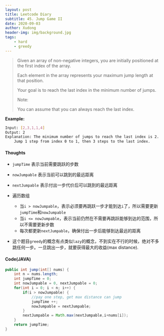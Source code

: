 ```yaml
---
layout: post
title: Leetcode Diary
subtitle: 45. Jump Game II
date: 2020-09-03
author: Xudong
header-img: img/background.jpg
tags: 
    - hard
    - greedy
---
```


>Given an array of non-negative integers, you are initially positioned at the first index of the array.
>
>Each element in the array represents your maximum jump length at that position.
>
>Your goal is to reach the last index in the minimum number of jumps.
>
>Note:
>
>You can assume that you can always reach the last index.

**Example:**

```bash
Input: [2,3,1,1,4]
Output: 2
Explanation: The minimum number of jumps to reach the last index is 2.
    Jump 1 step from index 0 to 1, then 3 steps to the last index.
```


#### Thoughts

- `jumpTime` 表示当前需要跳跃的步数
- `nowJumpable` 表示当前可以跳到的最远距离
- `nextJumpable` 表示付出一步代价后可以跳到的最远距离
- 遍历数组
  - 当`i > nowJumpable`，表示必须要再跳跃一步才能到达`i`了，所以需要更新`jumpTime`和`nowJumpable`
  - 当`i <= nowJumpable`，表示当前仍然在不需要再跳跃能够到达的范围，所以不需要更新步数
  - 每次都更新`nextJumpable`，确保付出一步后能够到达最远的距离

- 这个题目`greedy`的概念有点类似`lazy`的概念，不到实在不行的时候，绝对不多跳任何一步。一旦跳出一步，就要获得最大的收益(max distance).

#### Code(JAVA)

```java
public int jump(int[] nums) {
    int n = nums.length;
    int jumpTime = 0;
    int nowJumpable = 0, nextJumpable = 0;
    for(int i = 0; i < n; i++) {
        if(i > nowJumpable) {
            //pay one step, get max distance can jump
            jumpTime ++;
            nowJumpable = nextJumpable;
        }
        nextJumpable = Math.max(nextJumpable,i+nums[i]);
    }
    return jumpTime;
}
```


<script type="text/javascript" src="https://xudongliuharold.github.io/js/latex-math.js?config=default"></script>
